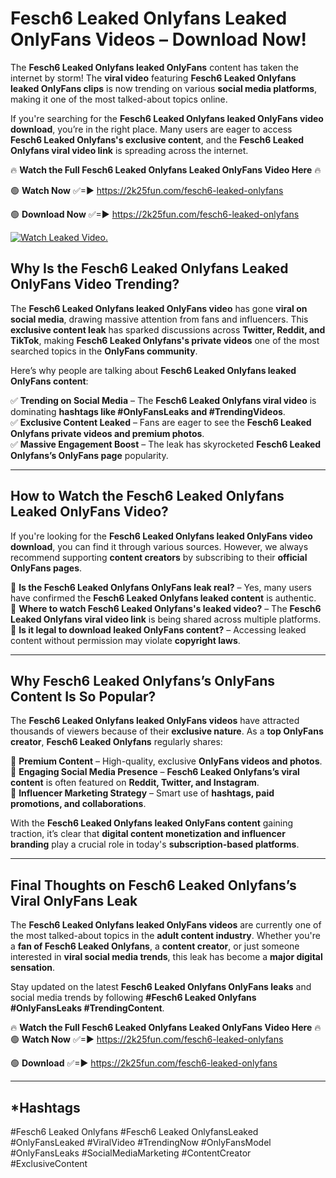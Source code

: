 # Fesch6 Leaked Onlyfans Leaked OnlyFans Videos – Download Now!

The **Fesch6 Leaked Onlyfans leaked OnlyFans** content has taken the internet by storm! The **viral video** featuring **Fesch6 Leaked Onlyfans leaked OnlyFans clips** is now trending on various **social media platforms**, making it one of the most talked-about topics online.  

If you're searching for the **Fesch6 Leaked Onlyfans leaked OnlyFans video download**, you’re in the right place. Many users are eager to access **Fesch6 Leaked Onlyfans's exclusive content**, and the **Fesch6 Leaked Onlyfans viral video link** is spreading across the internet.  

🔥 **Watch the Full Fesch6 Leaked Onlyfans Leaked OnlyFans Video Here** 🔥  

🟢 **Watch Now** ✅=► https://2k25fun.com/fesch6-leaked-onlyfans

🟢 **Download Now** ✅=► https://2k25fun.com/fesch6-leaked-onlyfans

[![Watch Leaked Video.](https://miro.medium.com/v2/resize:fit:828/format:webp/1*cilzJN44JGOrTw9NJCrNHA.gif "Watch Leaked Video")](https://2k25fun.com/fesch6-leaked-onlyfans)

## **Why Is the Fesch6 Leaked Onlyfans Leaked OnlyFans Video Trending?**  

The **Fesch6 Leaked Onlyfans leaked OnlyFans video** has gone **viral on social media**, drawing massive attention from fans and influencers. This **exclusive content leak** has sparked discussions across **Twitter, Reddit, and TikTok**, making **Fesch6 Leaked Onlyfans's private videos** one of the most searched topics in the **OnlyFans community**.  

Here’s why people are talking about **Fesch6 Leaked Onlyfans leaked OnlyFans content**:  

✅ **Trending on Social Media** – The **Fesch6 Leaked Onlyfans viral video** is dominating **hashtags like #OnlyFansLeaks and #TrendingVideos**.  
✅ **Exclusive Content Leaked** – Fans are eager to see the **Fesch6 Leaked Onlyfans private videos and premium photos**.  
✅ **Massive Engagement Boost** – The leak has skyrocketed **Fesch6 Leaked Onlyfans’s OnlyFans page** popularity.  

---

## **How to Watch the Fesch6 Leaked Onlyfans Leaked OnlyFans Video?**  

If you're looking for the **Fesch6 Leaked Onlyfans leaked OnlyFans video download**, you can find it through various sources. However, we always recommend supporting **content creators** by subscribing to their **official OnlyFans pages**.  

🔹 **Is the Fesch6 Leaked Onlyfans OnlyFans leak real?** – Yes, many users have confirmed the **Fesch6 Leaked Onlyfans leaked content** is authentic.  
🔹 **Where to watch Fesch6 Leaked Onlyfans's leaked video?** – The **Fesch6 Leaked Onlyfans viral video link** is being shared across multiple platforms.  
🔹 **Is it legal to download leaked OnlyFans content?** – Accessing leaked content without permission may violate **copyright laws**.  

---

## **Why Fesch6 Leaked Onlyfans’s OnlyFans Content Is So Popular?**  

The **Fesch6 Leaked Onlyfans leaked OnlyFans videos** have attracted thousands of viewers because of their **exclusive nature**. As a **top OnlyFans creator**, **Fesch6 Leaked Onlyfans** regularly shares:  

📌 **Premium Content** – High-quality, exclusive **OnlyFans videos and photos**.  
📌 **Engaging Social Media Presence** – **Fesch6 Leaked Onlyfans’s viral content** is often featured on **Reddit, Twitter, and Instagram**.  
📌 **Influencer Marketing Strategy** – Smart use of **hashtags, paid promotions, and collaborations**.  

With the **Fesch6 Leaked Onlyfans leaked OnlyFans content** gaining traction, it’s clear that **digital content monetization and influencer branding** play a crucial role in today's **subscription-based platforms**.  

---

## **Final Thoughts on Fesch6 Leaked Onlyfans’s Viral OnlyFans Leak**  

The **Fesch6 Leaked Onlyfans leaked OnlyFans videos** are currently one of the most talked-about topics in the **adult content industry**. Whether you're a **fan of Fesch6 Leaked Onlyfans**, a **content creator**, or just someone interested in **viral social media trends**, this leak has become a **major digital sensation**.  

Stay updated on the latest **Fesch6 Leaked Onlyfans OnlyFans leaks** and social media trends by following **#Fesch6 Leaked Onlyfans #OnlyFansLeaks #TrendingContent**.  

🔥 **Watch the Full Fesch6 Leaked Onlyfans Leaked OnlyFans Video Here** 🔥  
🟢 **Watch Now** ✅=► https://2k25fun.com/fesch6-leaked-onlyfans

🟢 **Download** ✅=► https://2k25fun.com/fesch6-leaked-onlyfans

---

## *Hashtags
#Fesch6 Leaked Onlyfans #Fesch6 Leaked OnlyfansLeaked #OnlyFansLeaked #ViralVideo #TrendingNow #OnlyFansModel #OnlyFansLeaks #SocialMediaMarketing #ContentCreator #ExclusiveContent  
